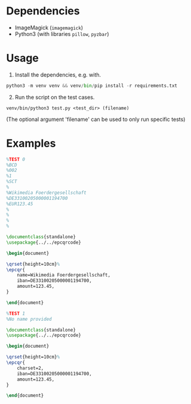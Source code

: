 # Dependencies
- ImageMagick (`imagemagick`)
- Python3 (with libraries `pillow`, `pyzbar`)

# Usage
1. Install the dependencies, e.g. with.
```python
python3 -m venv venv && venv/bin/pip install -r requirements.txt
```

2. Run the script on the test cases.

```
venv/bin/python3 test.py <test_dir> (filename)
```
(The optional argument 'filename' can be used to only run specific tests)

# Examples

```tex
%TEST 0
%BCD
%002
%1
%SCT
%
%Wikimedia Foerdergesellschaft
%DE33100205000001194700
%EUR123.45
%
%
%
%

\documentclass{standalone}
\usepackage{../../epcqrcode}

\begin{document}

\qrset{height=10cm}%
\epcqr{
    name=Wikimedia Foerdergesellschaft,
    iban=DE33100205000001194700,
    amount=123.45,
}

\end{document}
```

```tex
%TEST 1
%No name provided

\documentclass{standalone}
\usepackage{../../epcqrcode}

\begin{document}

\qrset{height=10cm}%
\epcqr{
    charset=2,
    iban=DE33100205000001194700,
    amount=123.45,
}

\end{document}
```
